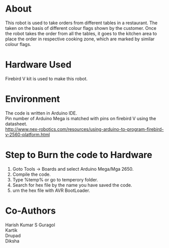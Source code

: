 # About
This robot is used to take orders from different tables in  a restaurant. The taken on the basis of different colour flags shown by the customer. Once the robot takes the order from all the tables, it goes to the kitchen area to place the order in respective cooking zone, which are marked by similar colour flags. 

# Hardware Used
Firebird V kit is used to make this robot.

# Environment
The code is written in Arduino IDE. <br>
Pin number of Arduino Mega is matched with pins on firebird V using the datasheet.<br>
http://www.nex-robotics.com/resources/using-arduino-to-program-firebird-v-2560-platform.html

# Step to Burn the code to Hardware
1) Goto Tools -> Boards and select Arduino Mega/Mga 2650.
2) Compile the code.
3) Type %temp% or go to temperory folder.
4) Search for hex file by the name you have saved the code.
5) urn the hex file with AVR BootLoader.

# Co-Authors
Harish Kumar S Guragol<br>
Kartik<br>
Drupad<br>
Diksha

